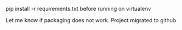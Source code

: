 pip install -r requirements.txt before running on virtualenv

Let me know if packaging does not work. Project migrated to github
